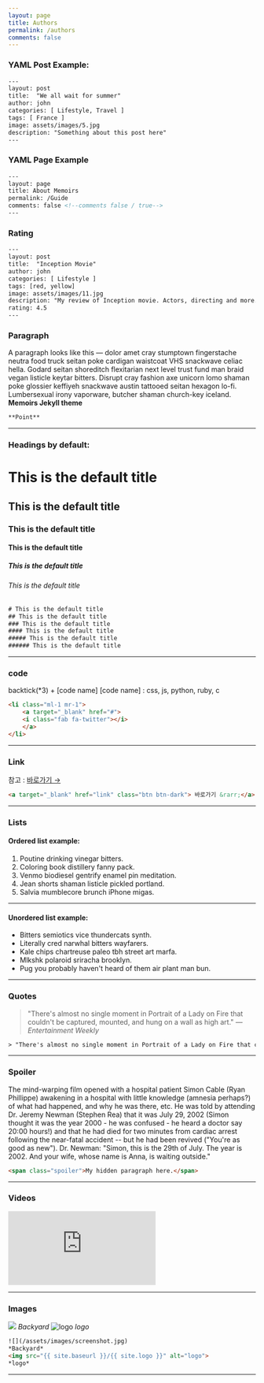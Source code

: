 ```yaml
---
layout: page
title: Authors
permalink: /authors
comments: false
---
```


### YAML Post Example:
```html
---
layout: post
title:  "We all wait for summer"
author: john
categories: [ Lifestyle, Travel ]
tags: [ France ]
image: assets/images/5.jpg
description: "Something about this post here"
---
```

### YAML Page Example
```html
---
layout: page
title: About Memoirs
permalink: /Guide
comments: false <!--comments false / true-->
---
```

### Rating
```html
---
layout: post
title:  "Inception Movie"
author: john
categories: [ Lifestyle ]
tags: [red, yellow]
image: assets/images/11.jpg
description: "My review of Inception movie. Actors, directing and more."
rating: 4.5
---
```

### Paragraph
A paragraph looks like this — dolor amet cray stumptown fingerstache neutra food truck seitan poke cardigan waistcoat VHS snackwave celiac hella. Godard seitan shoreditch flexitarian next level trust fund man braid vegan listicle keytar bitters. Disrupt cray fashion axe unicorn lomo shaman poke glossier keffiyeh snackwave austin tattooed seitan hexagon lo-fi. Lumbersexual irony vaporware, butcher shaman church-key iceland.
**Memoirs Jekyll theme**

```html
**Point**
```
***

### Headings by default:

# This is the default title
## This is the default title
### This is the default title
#### This is the default title
##### This is the default title
###### This is the default title

```html
# This is the default title
## This is the default title
### This is the default title
#### This is the default title
##### This is the default title
###### This is the default title
```

***

### code
backtick(*3) + [code name]
[code name] : css, js, python, ruby, c

```html
<li class="ml-1 mr-1">
    <a target="_blank" href="#">
    <i class="fab fa-twitter"></i>
    </a>
</li>
```

***

### Link
참고 : <a target="_blank" href="https://bootstrapstarter.com/jekyll-theme-memoirs/" class="btn btn-dark"> 바로가기 &rarr;</a>

```html
<a target="_blank" href="link" class="btn btn-dark"> 바로가기 &rarr;</a>
```

***

### Lists

#### Ordered list example:

1. Poutine drinking vinegar bitters.
2. Coloring book distillery fanny pack.
3. Venmo biodiesel gentrify enamel pin meditation.
4. Jean shorts shaman listicle pickled portland.
5. Salvia mumblecore brunch iPhone migas.

***

#### Unordered list example:

* Bitters semiotics vice thundercats synth.
* Literally cred narwhal bitters wayfarers.
* Kale chips chartreuse paleo tbh street art marfa.
* Mlkshk polaroid sriracha brooklyn.
* Pug you probably haven't heard of them air plant man bun.


***

### Quotes

> "There's almost no single moment in Portrait of a Lady on Fire that couldn't be captured, mounted, and hung on a wall as high art." <cite>— Entertainment Weekly</cite>

```html
> "There's almost no single moment in Portrait of a Lady on Fire that couldn't be captured, mounted, and hung on a wall as high art." <cite>— Entertainment Weekly</cite>
```
***

### Spoiler

The mind-warping film opened with a hospital patient Simon Cable (Ryan Phillippe) awakening in a <span class="spoiler"> hospital with little knowledge (amnesia perhaps?) of what had happened, and why he was there, etc. He was told by attending Dr. Jeremy Newman (Stephen Rea) that it was July 29, 2002 (Simon thought it was the year 2000 - he was confused - he heard a doctor say 20:00 hours!) and that he had died for two minutes from cardiac arrest following the near-fatal accident -- but he had been revived ("You're as good as new").</span> Dr. Newman: "Simon, this is the 29th of July. The year is 2002. And your wife, whose name is Anna, is waiting outside." 

```html
<span class="spoiler">My hidden paragraph here.</span>
```

***

### Videos

<iframe src="https://www.youtube.com/embed/iWowJBRMtpc" frameborder="0" allowfullscreen></iframe>

***

### Images

![](/assets/images/screenshot.jpg)
*Backyard*
<img src="{{ site.baseurl }}/{{ site.logo }}" alt="logo">
*logo*

```html
![](/assets/images/screenshot.jpg)
*Backyard*
<img src="{{ site.baseurl }}/{{ site.logo }}" alt="logo">
*logo*
```

***
